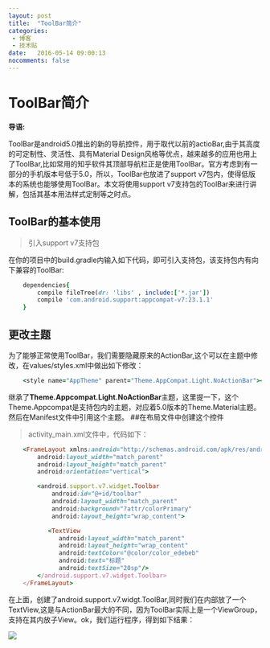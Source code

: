 ```yaml
---
layout: post
title:  "ToolBar简介"
categories: 
 - 博客
 - 技术贴
date:   2016-05-14 09:00:13
nocomments: false
---
```



# ToolBar简介

**导语:**

ToolBar是android5.0推出的新的导航控件，用于取代以前的actioBar,由于其高度的可定制性、灵活性、具有Material Design风格等优点，越来越多的应用也用上了ToolBar,比如常用的知乎软件其顶部导航栏正是使用ToolBar。官方考虑到有一部分的手机版本号低于5.0，所以，ToolBar也放进了support v7包内，使得低版本的系统也能够使用ToolBar。本文将使用support v7支持包的ToolBar来进行讲解，包括其基本用法样式定制等之时点。

## ToolBar的基本使用
>引入support v7支持包

在你的项目中的build.gradle内输入如下代码，即可引入支持包，该支持包内有向下兼容的ToolBar:

```ruby
    dependencies{
        compile fileTree(dr: 'libs' , include:['*.jar'])
        compile 'com.android.support:appcompat-v7:23.1.1'
    }
```

## 更改主题
为了能够正常使用ToolBar，我们需要隐藏原来的ActionBar,这个可以在主题中修改，在values/styles.xml中做出如下修改：

```ruby
    <style name="AppTheme" parent="Theme.AppCompat.Light.NoActionBar"></style>     
```
继承了**Theme.Appcompat.Light.NoActionBar**主题，这里提一下，这个Theme.Appcompat是支持包内的主题，对应着5.0版本的Theme.Material主题。然后在Manifest文件中引用这个主题。
##在布局文件中创建这个控件
> activity_main.xml文件中，代码如下：

```ruby
    <FrameLayout xmlns:android="http://schemas.android.com/apk/res/android"
        android:layout_width="match_parent"
        android:layout_height="match_parent"
        android:orientation="vertical">

        <android.support.v7.widget.Toolbar
            android:id="@+id/toolbar"
            android:layout_width="match_parent"
            android:background="?attr/colorPrimary"
            android:layout_height="wrap_content">

           <TextView
              android:layout_width="match_parent"
              android:layout_height="wrap_content"
              android:textColor="@color/color_edebeb"
              android:text="标题"
              android:textSize="20sp"/>
        </android.support.v7.widget.Toolbar>
    </FrameLayout>  
```

在上面，创建了android.support.v7.widgt.ToolBar,同时我们在内部放了一个TextView,这是与ActionBar最大的不同，因为ToolBar实际上是一个ViewGroup，支持在其内放子View。ok，我们运行程序，得到如下结果：

![](http://upload-images.jianshu.io/upload_images/1734948-400fe8513b394718.png?imageMogr2/auto-orient/strip%7CimageView2/2/w/1240)
